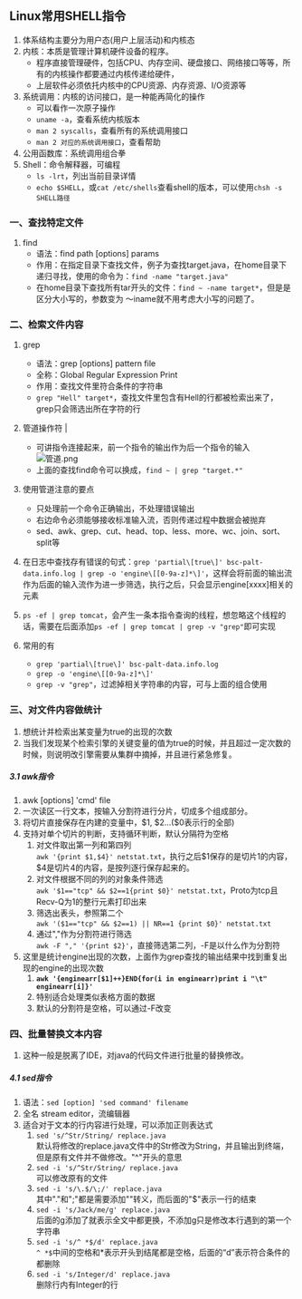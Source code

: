 ## Linux常用SHELL指令
1. 体系结构主要分为用户态(用户上层活动)和内核态
2. 内核：本质是管理计算机硬件设备的程序。
	* 程序直接管理硬件，包括CPU、内存空间、硬盘接口、网络接口等等，所有的内核操作都要通过内核传递给硬件，
	* 上层软件必须依托内核中的CPU资源、内存资源、I/O资源等
3. 系统调用：内核的访问接口，是一种能再简化的操作
	* 可以看作一次原子操作
	* `uname -a`，查看系统内核版本
	* `man 2 syscalls`，查看所有的系统调用接口
	* `man 2 对应的系统调用接口`，查看帮助
4. 公用函数库：系统调用组合拳
5. Shell：命令解释器，可编程
	* `ls -lrt`，列出当前目录详情
	* `echo $SHELL`，或`cat /etc/shells`查看shell的版本，可以使用`chsh -s SHELL路径`

### 一、查找特定文件
1. find
	* 语法：find path [options] params
	* 作用：在指定目录下查找文件，例子为查找target.java，在home目录下递归寻找，使用的命令为：`find -name "target.java"`
	* 在home目录下查找所有tar开头的文件：`find ~ -name target*`，但是是区分大小写的，参数变为 ～iname就不用考虑大小写的问题了。

### 二、检索文件内容
1. grep
	* 语法：grep [options] pattern file
	* 全称：Global Regular Expression Print
	* 作用：查找文件里符合条件的字符串
	* `grep "Hell" target*`，查找文件里包含有Hell的行都被检索出来了，grep只会筛选出所在字符的行
	
2. 管道操作符 |
	* 可讲指令连接起来，前一个指令的输出作为后一个指令的输入<br/>![管道.png](https://i.loli.net/2019/07/08/5d2345f2c6fde91775.png)
	* 上面的查找find命令可以换成，`find ~ | grep "target.*"`	

3. 使用管道注意的要点
	* 只处理前一个命令正确输出，不处理错误输出
	* 右边命令必须能够接收标准输入流，否则传递过程中数据会被抛弃
	* sed、awk、grep、cut、head、top、less、more、wc、join、sort、split等

4. 在日志中查找存有错误的句式：`grep 'partial\[true\]' bsc-palt-data.info.log | grep -o 'engine\[[0-9a-z]*\]'`，这样会将前面的输出流作为后面的输入流作为进一步筛选，执行之后，只会显示engine[xxxx]相关的元素
5. `ps -ef | grep tomcat`，会产生一条本指令查询的线程，想忽略这个线程的话，需要在后面添加`ps -ef | grep tomcat | grep -v "grep"`即可实现
6. 常用的有
	* `grep 'partial\[true\]' bsc-palt-data.info.log`
	* `grep -o 'engine\[[0-9a-z]*\]'`
	* `grep -v "grep"`，过滤掉相关字符串的内容，可与上面的组合使用

### 三、对文件内容做统计
1. 想统计并检索出某变量为true的出现的次数
2. 当我们发现某个检索引擎的关键变量的值为true的时候，并且超过一定次数的时候，则说明改引擎需要从集群中摘掉，并且进行紧急修复。

##### 3.1 awk指令
1. awk [options] 'cmd' file
2. 一次读区一行文本，按输入分割符进行分片，切成多个组成部分。
3. 将切片直接保存在内建的变量中，\$1, \$2...(\$0表示行的全部)
4. 支持对单个切片的判断，支持循环判断，默认分隔符为空格
	1. 对文件取出第一列和第四列<br/>`awk '{print $1,$4}' netstat.txt`，执行之后\$1保存的是切片1的内容，\$4是切片4的内容，是按列逐行保存起来的。
	2. 对文件根据不同的列的对象条件筛选<br/>`awk '$1=="tcp" && $2==1{print $0}' netstat.txt`，Proto为tcp且Recv-Q为1的整行元素打印出来
	3. 筛选出表头，参照第二个<br/>`awk '($1=="tcp" && $2==1) || NR==1 {print $0}' netstat.txt`
	4. 通过","作为分割符进行筛选<br/>`awk -F "," '{print $2}'`，直接筛选第二列，-F是以什么作为分割符
5. 这里是统计engine出现的次数，上面作为grep查找的输出结果中找到重复出现的engine的出现次数
	1. **`awk '{enginearr[$1]++}END{for(i in enginearr)print i "\t" enginearr[i]}'`**
	2. 特别适合处理类似表格方面的数据
	3. 默认的分割符是空格，可以通过-F改变

### 四、批量替换文本内容
1. 这种一般是脱离了IDE，对java的代码文件进行批量的替换修改。

##### 4.1 sed指令
1. 语法：`sed [option] 'sed command' filename`
2. 全名 stream editor，流编辑器
3. 适合对于文本的行内容进行处理，可以添加正则表达式
	1. `sed 's/^Str/String/ replace.java`<br/>默认将修改的replace.java文件中的Str修改为String，并且输出到终端，但是原有文件并不做修改。"^"开头的意思
	2. `sed -i 's/^Str/String/ replace.java`<br/>可以修改原有的文件
	3. `sed -i 's/\.$/\;/' replace.java`<br/>其中"."和";"都是需要添加"\"转义，而后面的"$"表示一行的结束
	4. `sed -i 's/Jack/me/g' replace.java`<br/>后面的g添加了就表示全文中都更换，不添加g只是修改本行遇到的第一个字符串
	5. `sed -i 's/^ *$/d' replace.java`<br/>`^ *$`中间的空格和*表示开头到结尾都是空格，后面的“d”表示符合条件的都删除
	6. `sed -i 's/Integer/d' replace.java`<br/>删除行内有Integer的行






